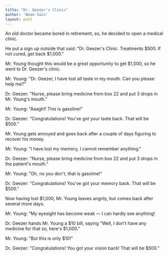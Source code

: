 ```yaml
---
title: "Dr. Geezer's Clinic"
author: 'Noam Sain'
layout: post
---
```


An old doctor became bored in retirement, so, he decided to open a medical clinic.

He put a sign up outside that said: "Dr. Geezer's Clinic. Treatments $500. If not cured, get back $1,000."

Mr. Young thought this would be a great opportunity to get $1,000, so he went to Dr. Geezer's clinic.

Mr. Young: "Dr. Geezer, I have lost all taste in my mouth. Can you please help me?"

Dr. Geezer: "Nurse, please bring medicine from box 22 and put 3 drops in Mr. Young's mouth."

Mr. Young: "Aaagh!! This is gasoline!"

Dr. Geezer: "Congratulations! You've got your taste back. That will be $500."

Mr. Young gets annoyed and goes back after a couple of days figuring to recover his money.

Mr. Young: "I have lost my memory, I cannot remember anything."

Dr. Geezer: "Nurse, please bring medicine from box 22 and put 3 drops in the patient's mouth."

Mr. Young: "Oh, no you don't, that is gasoline!"

Dr. Geezer: "Congratulations! You've got your memory back. That will be $500."

Now having lost $1,000, Mr. Young leaves angrily, but comes back after several more days.

Mr. Young: "My eyesight has become weak — I can hardly see anything!

Dr. Geezer hands Mr. Young a $10 bill, saying "Well, I don't have any medicine for that so, here's $1,000."

Mr. Young: "But this is only $10!"

Dr. Geezer: "Congratulations! You got your vision back! That will be $500."